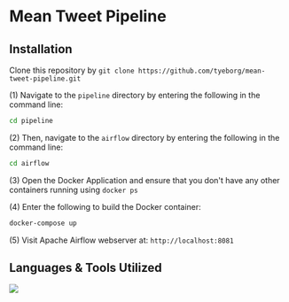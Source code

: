 # Mean Tweet Pipeline

## Installation
Clone this repository by `git clone https://github.com/tyeborg/mean-tweet-pipeline.git`

(1) Navigate to the `pipeline` directory by entering the following in the command line: 
```bash
cd pipeline
```
(2) Then, navigate to the `airflow` directory by entering the following in the command line:
```bash
cd airflow
```

(3) Open the Docker Application and ensure that you don't have any other containers running using `docker ps`

(4) Enter the following to build the Docker container:
```bash
docker-compose up
```
(5) Visit Apache Airflow webserver at: `http://localhost:8081`

## Languages & Tools Utilized

<p float="left">
  <a href="https://skillicons.dev">
    <img src="https://skillicons.dev/icons?i=docker,python,twitter,git,vscode" />
  </a>
</p>

